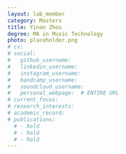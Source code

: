 ```yaml
---
layout: lab_member
category: Masters
title: Yinan Zhou
degree: MA in Music Technology
photo: placeholder.png
# cv: 
# social:
#   github_username: 
#   linkedin_username: 
#   instagram_username: 
#   bandcamp_username: 
#   soundcloud_username: 
#   personal_webpage:  # ENTIRE URL
# current_focus: 
# research_interests:
# academic_record:
# publications:
  # - hold
  # - hold
  # - hold
---
```


<!-- FILL IN BIO HERE -->